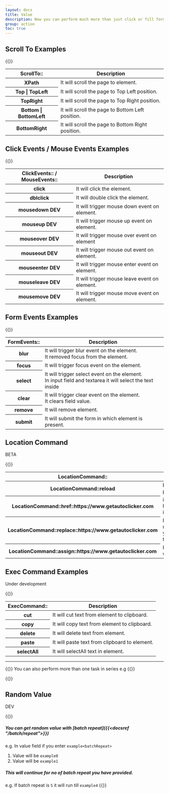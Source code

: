 ```yaml
---
layout: docs
title: Value
description: Now you can perform much more than just click or fill form elements. an element referred in below table is one which is found by `Xpath`
group: action
toc: true
---
```


## Scroll To Examples

{{<img scroll-to.png>}}

<table class="table">
  <thead>
    <tr>
      <th scope="col">ScrollTo::</th>
      <th scope="col">Description</th>
    </tr>
  </thead>
  <tbody>
    <tr>
      <th scope="row">XPath</th>
      <td>It will scroll the page to element.</td>
    </tr>
    <tr>
      <th scope="row">Top | TopLeft</th>
      <td>It will scroll the page to Top Left position.</td>
    </tr>
    <tr>
      <th scope="row">TopRight</th>
      <td>It will scroll the page to Top Right position.</td>
    </tr>
    <tr>
      <th scope="row">Bottom | BottomLeft</th>
      <td>It will scroll the page to Bottom Left position.</td>
    </tr>
    <tr>
      <th scope="row">BottomRight</th>
      <td>It will scroll the page to Bottom Right position.</td>
    </tr>
  </tbody>
</table>


## Click Events / Mouse Events Examples

{{<img click-events.png>}}

<table class="table">
  <thead>
    <tr>
      <th scope="col">ClickEvents:: / MouseEvents::</th>
      <th scope="col">Description</th>
    </tr>
  </thead>
  <tbody>
    <tr>
      <th scope="row">click</th>
      <td>It will click the element.</td>
    </tr>
    <tr>
      <th scope="row">dblclick</th>
      <td>It will double click the element.</td>
    </tr>
    <tr>
      <th scope="row">mousedown <span class="badge bg-danger">DEV<span></th>
      <td>It will trigger mouse down event on element.</td>
    </tr>
    <tr>
      <th scope="row">mouseup <span class="badge bg-danger">DEV<span></th>
      <td>It will trigger mouse up event on element.</td>
    </tr>
    <tr>
      <th scope="row">mouseover <span class="badge bg-danger">DEV<span></th>
      <td>It will trigger mouse over event on element</td>
    </tr>
    <tr>
      <th scope="row">mouseout <span class="badge bg-danger">DEV<span></th>
      <td>It will trigger mouse out event on element.</td>
    </tr>
    <tr>
      <th scope="row">mouseenter <span class="badge bg-danger">DEV<span></th>
      <td>It will trigger mouse enter event on element.</td>
    </tr>
    <tr>
      <th scope="row">mouseleave <span class="badge bg-danger">DEV<span></th>
      <td>It will trigger mouse leave event on element.</td>
    </tr>
    <tr>
      <th scope="row">mousemove <span class="badge bg-danger">DEV<span></th>
      <td>It will trigger mouse move event on element.</td>
    </tr>
  </tbody>
</table>


## Form Events Examples

{{<img form-events.png>}}

<table class="table">
  <thead>
    <tr>
      <th scope="col">FormEvents::</th>
      <th scope="col">Description</th>
    </tr>
  </thead>
  <tbody>
    <tr>
      <th scope="row">blur</th>
      <td>It will trigger blur event on the element.<br> It removed focus from the element.</td>
    </tr>
    <tr>
      <th scope="row">focus</th>
      <td>It will trigger focus event on the element.</td>
    </tr>
    <tr>
      <th scope="row">select</th>
      <td>It will trigger select event on the element.<br> In input field and textarea it will select the text inside</td>
    </tr>
    <tr>
      <th scope="row">clear</th>
      <td>It will trigger clear event on the element.<br> It clears field value.</td>
    </tr>
    <tr>
      <th scope="row">remove</th>
      <td>It will remove element.</td>
    </tr>
    <tr>
      <th scope="row">submit</th>
      <td>It will submit the form in which element is present.</td>
    </tr>
  </tbody>
</table>


## Location Command
<span class="badge bg-warning text-dark">BETA<span>

{{<img location-command.png>}}

<table class="table">
  <thead>
    <tr>
      <th scope="col">LocationCommand::</th>
      <th scope="col">Description</th>
    </tr>
  </thead>
  <tbody>
    <tr>
      <th scope="row">LocationCommand::reload</th>
      <td>Force reloading the current page from the server.</td>
    </tr>
    <tr>
      <th scope="row">LocationCommand::href::https://www.getautoclicker.com</th>
      <td>it will open https://www.getautoclicker.com in same tab</td>
    </tr>
    <tr>
      <th scope="row">LocationCommand::replace::https://www.getautoclicker.com</th>
      <td>It will open this page without maintaining history so when you click back you can come to this page again</td>
    </tr>
    <tr>
      <th scope="row">LocationCommand::assign::https://www.getautoclicker.com</th>
      <td>Its similar to you click on link which open another page</td>
    </tr>
  </tbody>
</table>

## Exec Command Examples 
<span class="badge bg-danger">Under development</span>

{{<img exec-command.png>}}

<table class="table">
  <thead>
    <tr>
      <th scope="col">ExecCommand::</th>
      <th scope="col">Description</th>
    </tr>
  </thead>
  <tbody>
    <tr>
      <th scope="row">cut</th>
      <td>It will cut text from element to clipboard.</td>
    </tr>
    <tr>
      <th scope="row">copy</th>
      <td>It will copy text from element to clipboard.</td>
    </tr>
    <tr>
      <th scope="row">delete</th>
      <td>It will delete text from element.</td>
    </tr>
    <tr>
      <th scope="row">paste</th>
      <td>It will paste text from clipboard to element.</td>
    </tr>
    <tr>
      <th scope="row">selectAll</th>
      <td>It will selectAll text in element.</td>
    </tr>
  </tbody>
</table>
<hr/>

{{<callout info>}}
You can also perform more than one task in series e.g
{{</callout>}}

{{<img multiple-events.png>}}

## Random Value
<span class="badge bg-warning text-dark">DEV</span>

{{<callout info>}}
##### You can get random value with [batch repeat]({{<docsref "/batch/repeat">}}) 

e.g. In value field if you enter `example<batchRepeat>`
1. Value will be `example0`
2. Value will be `example1`

##### This will continue for no of batch repeat you have provided. 

e.g. If batch repeat is `5` it will run till `example4`
{{</callout>}}